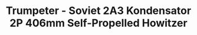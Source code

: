 ---
layout: product
title: "Trumpeter - Soviet 2A3 Kondensator 2P 406mm Self-Propelled Howitzer"
price: "10500" 
desc: "N/A"
img_path: "/assets/img/TRU09529.webp"
brand: "N/A"
available: false
special_offer: false
new: false
soon: false
cat: "010000"
subcat: "013400"
subsubcat: "0N/A"
sifra: "TRU09529"
popular: false
spec: false
---
